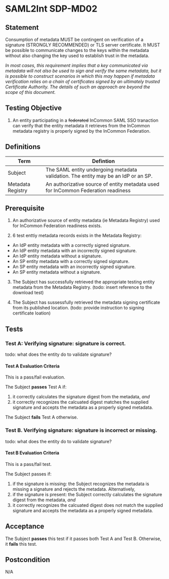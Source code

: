 # SAML2Int SDP-MD02

## Statement
Consumption of metadata MUST be contingent on verification of a signature (STRONGLY RECOMMENDED) or TLS server certificate. It MUST be possible to communicate changes to the keys within the metadata without also changing the key used to establish trust in the metadata.

_In most cases, this requirement implies that a key communicated via metadata will not also be used to sign and verify the same metadata, but it is possible to construct scenarios in which this may happen if metadata verification relies on a chain of certificates signed by an ultimately trusted Certificate Authority. The details of such an approach are beyond the scope of this document._

## Testing Objective

1. An entity participating in a ~~federated~~ InCommon SAML SSO tranaction can verify that the entity metadata it retrieves from the InCommon metadata registry is properly signed by the InCommon Federation.

## Definitions

| Term | Defintion |
| ------- | ---------------------------------------------- |
| Subject | The SAML entity undergoing metadata validation. The entity may be an IdP or an SP. |
| Metadata Registry | An authorizative source of entity metadata used for InCommon Federation readiness |


## Prerequisite

1. An authorizative source of entity metadata (ie Metadata Registry) used for InCommon Federation readiness exists.

2. 6 test enttiy metadata records exists in the Metadata Registry:
  * An IdP entity metadata with a correctly signed signature.
  * An IdP entity metadata with an incorrectly signed signature.
  * An IdP entity metadata without a signature. 
  * An SP entity metadata with a correctly signed signature.
  * An SP entity metadata with an incorrectly signed signature.
  * An SP entity metadata without a signature. 

3. The Subject has successfully retrieved the appropriate testing entity metadata from the Metadata Registry. (todo: insert reference to the download test)

2. The Subject has sussessfully retrieved the metadata signing certificate from its published location. (todo: provide instruction to signing certificate loation)

## Tests
### Test A: Verifying signature: signature is correct.

todo: what does the entity do to validate signature?

#### Test A Evaluation Criteria 

This is a pass/fail evaluation. 

The Subject **passes** Test A if: 
1. it correctly calculates the signature digest from the metadata, *and*
2. it correctly recognizes the calcuated digest matches the supplied signature and accepts the metadata as a properly signed metadata.

The Subject **fails** Test A otherwise.

### Test B. Verifying signature: signature is incorrect or missing.

todo: what does the entity do to validate signature?

#### Test B Evaluation Criteria 

This is a pass/fail test. 

The Subject passes if:

1. if the signature is missing: the Subject recognizes the metadata is missing a signature and rejects the metadata. Alternatively, 
2. if the signature is present: the Subject correctly calculates the signature digest from the metadata, *and*
3. it correctly recognizes the calcuated digest does not match the supplied signature and accepts the metadata as a properly signed metadata.

## Acceptance

The Subject **passes** this test if it passes both Test A and Test B. Otherwise, it **fails** this test.


## Postcondition

N/A





